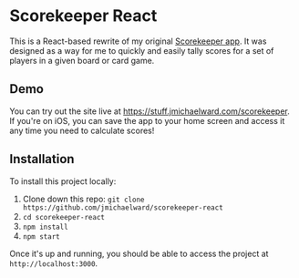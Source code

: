 # Scorekeeper React
This is a React-based rewrite of my original [Scorekeeper app](https://github.com/jmichaelward/scorekeeper).
It was designed as a way for me to quickly and easily tally scores for a set of players in a given board or card
game.

## Demo
You can try out the site live at https://stuff.jmichaelward.com/scorekeeper. If you're on
iOS, you can save the app to your home screen and access it any time you need to calculate
scores!

## Installation
To install this project locally:
1. Clone down this repo: `git clone https://github.com/jmichaelward/scorekeeper-react`
2. `cd scorekeeper-react`
3. `npm install`
4. `npm start`

Once it's up and running, you should be able to access the project at `http://localhost:3000`.
